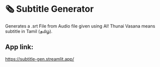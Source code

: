 # 🗞 Subtitle Generator


Generates a .srt File from Audio file given using AI! Thunai Vasana means subtitle in Tamil (தமிழ்).

## App link:

https://subtitle-gen.streamlit.app/





